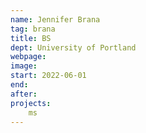 ```yaml
---
name: Jennifer Brana
tag: brana
title: BS
dept: University of Portland
webpage: 
image: 
start: 2022-06-01
end: 
after:
projects:
    ms
---
```

